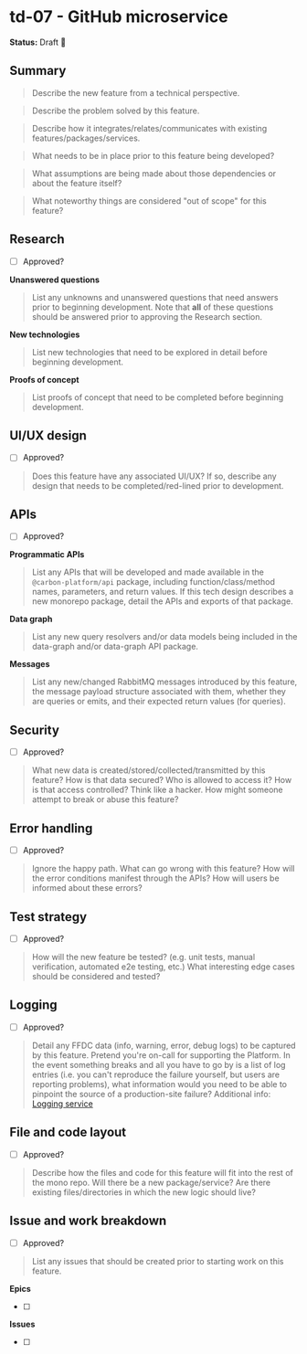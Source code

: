 # td-07 - GitHub microservice

**Status:** Draft 📝

<!--
Draft 📝
Approved ✅
Canceled 🚫
-->

## Summary

> Describe the new feature from a technical perspective.

> Describe the problem solved by this feature.

> Describe how it integrates/relates/communicates with existing features/packages/services.

> What needs to be in place prior to this feature being developed?

> What assumptions are being made about those dependencies or about the feature itself?

> What noteworthy things are considered "out of scope" for this feature?

## Research

- [ ] Approved?

**Unanswered questions**

> List any unknowns and unanswered questions that need answers prior to beginning development. Note
> that **all** of these questions should be answered prior to approving the Research section.

**New technologies**

> List new technologies that need to be explored in detail before beginning development.

**Proofs of concept**

> List proofs of concept that need to be completed before beginning development.

## UI/UX design

- [ ] Approved?

> Does this feature have any associated UI/UX? If so, describe any design that needs to be
> completed/red-lined prior to development.

## APIs

- [ ] Approved?

**Programmatic APIs**

> List any APIs that will be developed and made available in the `@carbon-platform/api` package,
> including function/class/method names, parameters, and return values. If this tech design
> describes a new monorepo package, detail the APIs and exports of that package.

**Data graph**

> List any new query resolvers and/or data models being included in the data-graph and/or data-graph
> API package.

**Messages**

> List any new/changed RabbitMQ messages introduced by this feature, the message payload structure
> associated with them, whether they are queries or emits, and their expected return values (for
> queries).

## Security

- [ ] Approved?

> What new data is created/stored/collected/transmitted by this feature? How is that data secured?
> Who is allowed to access it? How is that access controlled? Think like a hacker. How might someone
> attempt to break or abuse this feature?

## Error handling

- [ ] Approved?

> Ignore the happy path. What can go wrong with this feature? How will the error conditions manifest
> through the APIs? How will users be informed about these errors?

## Test strategy

- [ ] Approved?

> How will the new feature be tested? (e.g. unit tests, manual verification, automated e2e testing,
> etc.) What interesting edge cases should be considered and tested?

## Logging

- [ ] Approved?

> Detail any FFDC data (info, warning, error, debug logs) to be captured by this feature. Pretend
> you're on-call for supporting the Platform. In the event something breaks and all you have to go
> by is a list of log entries (i.e. you can't reproduce the failure yourself, but users are
> reporting problems), what information would you need to be able to pinpoint the source of a
> production-site failure? Additional info: [Logging service](/docs/services-logging.md)

## File and code layout

- [ ] Approved?

> Describe how the files and code for this feature will fit into the rest of the mono repo. Will
> there be a new package/service? Are there existing files/directories in which the new logic should
> live?

## Issue and work breakdown

- [ ] Approved?

> List any issues that should be created prior to starting work on this feature.

**Epics**

- [ ]

**Issues**

- [ ]
